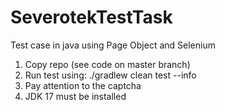 # SeverotekTestTask
Test case in java using Page Object and Selenium

1. Copy repo (see code on master branch)
2. Run test using: ./gradlew clean test --info
3. Pay attention to the captcha
4. JDK 17 must be installed 

